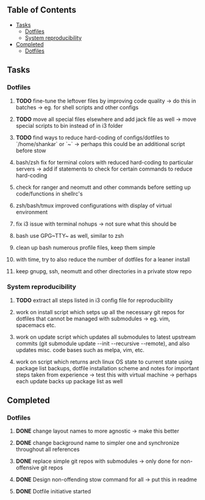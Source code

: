 ## Table of Contents
-   [Tasks](#tasks)
    -   [Dotfiles](#dotfiles)
    -   [System reproducibility](#system-reproducibility)
-   [Completed](#completed)
    -   [Dotfiles](#dotfiles-1)

Tasks
-----

### Dotfiles

1.  **TODO** fine-tune the leftover files by improving code
    quality -\> do this in batches -\> eg. for shell scripts and other
    configs

2.  **TODO** move all special files elsewhere and add jack
    file as well -\> move special scripts to bin instead of in i3 folder

3.  **TODO** find ways to reduce hard-coding of
    configs/dotfiles to \`/home/shankar\` or \`\~\` -\> perhaps this
    could be an additional script before stow

4.  bash/zsh fix for terminal colors with reduced hard-coding to
    particular servers -\> add if statements to check for certain
    commands to reduce hard-coding

5.  check for ranger and neomutt and other commands before setting up
    code/functions in shellrc\'s

6.  zsh/bash/tmux improved configurations with display of virtual
    environment

7.  fix i3 issue with terminal nohups -\> not sure what this should be

8.  bash use GPG~TTY~ as well, similar to zsh

9.  clean up bash numerous profile files, keep them simple

10. with time, try to also reduce the number of dotfiles for a leaner
    install

11. keep gnupg, ssh, neomutt and other directories in a private stow
    repo

### System reproducibility

1.  **TODO** extract all steps listed in i3 config file for
    reproducibility

2.  work on install script which setps up all the necessary git repos
    for dotfiles that cannot be managed with submodules -\> eg. vim,
    spacemacs etc.

3.  work on update script which updates all submodules to latest
    upstream commits (git submodule update --init --recursive --remote),
    and also updates misc. code bases such as melpa, vim, etc.

4.  work on script which returns arch linux OS state to current state
    using package list backups, dotfile installation scheme and notes
    for important steps taken from experience -\> test this with virtual
    machine -\> perhaps each update backs up package list as well

Completed
---------

### Dotfiles

1.  **DONE** change layout names to more agnostic -\> make
    this better

2.  **DONE** change background name to simpler one and
    synchronize throughout all references

3.  **DONE** replace simple git repos with submodules -\>
    only done for non-offensive git repos

4.  **DONE** Design non-offending stow command for all -\>
    put this in readme

5.  **DONE** Dotfile initiative started
